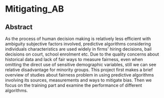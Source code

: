 # Mitigating_AB
## Abstract
As the process of human decision making is relatively less efficient with ambiguity subjective factors involved, predictive algorithms considering  individuals characteristics are used widely in firms' hiring decisions, bail decisions on court, school enrolment etc. Due to the quality concerns about historical data and lack of fair ways to measure fairness, even when omitting the direct use of sensitive  demographic variables, still we can see relative disadvantage for minority groups. This project first makes a brief overview of studies about fairness problem in using predictive algorithms involving its sources, measurements and ways to mitigate bias. Then we focus on the training part and examine the performance of different algorithms.
